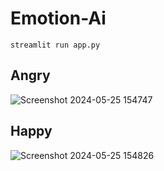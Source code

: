# Emotion-Ai
`streamlit run app.py`
## Angry
![Screenshot 2024-05-25 154747](https://github.com/Gouravsaha12/Emotion-ai/assets/119443395/18853829-0be1-4c26-b413-41b8d7a0ddc9)
## Happy
![Screenshot 2024-05-25 154826](https://github.com/Gouravsaha12/Emotion-ai/assets/119443395/118403d0-0231-42a5-b8a8-cddc7e247482)
